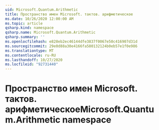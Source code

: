 ```yaml
---
uid: Microsoft.Quantum.Arithmetic
title: Пространство имен Microsoft. тактов. арифметическое
ms.date: 10/26/2020 12:00:00 AM
ms.topic: article
qsharp.kind: namespace
qsharp.name: Microsoft.Quantum.Arithmetic
qsharp.summary: ''
ms.openlocfilehash: e828eb2ec46144dfe3837f0067e50c416907d31d
ms.sourcegitcommit: 29e0d88a30e4166fa580132124b0eb57e1f0e986
ms.translationtype: MT
ms.contentlocale: ru-RU
ms.lasthandoff: 10/27/2020
ms.locfileid: "92731440"
---
```

# <a name="microsoftquantumarithmetic-namespace"></a><span data-ttu-id="27d4b-102">Пространство имен Microsoft. тактов. арифметическое</span><span class="sxs-lookup"><span data-stu-id="27d4b-102">Microsoft.Quantum.Arithmetic namespace</span></span>




